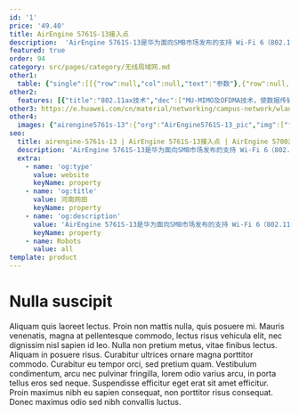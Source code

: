 ```yaml
---
id: '1'
price: '49.40'
title: AirEngine 5761S-13接入点
description:  'AirEngine 5761S-13是华为面向SMB市场发布的支持 Wi-Fi 6（802.11ax）标准的室内 AP。支持 2.4GHz（2x2）和 5GHz（2x2）双频同时提供业务，整机速率可达 1.775Gbps。内置智能天线，信号随用户而动，极大地增强用户对无线网络的使用体验。支持高带宽、高并发且体积小巧，便于客户灵活部署，有效节约客户投资，适用于中小型企业办公、医院、咖啡厅等室内覆盖场景。'
featured: true
order: 94
category: src/pages/category/无线局域网.md
other1: 
  table: {"single":[[{"row":null,"col":null,"text":"参数"},{"row":null,"col":null,"text":"AirEngine 5761S-13接入点"}],[{"row":null,"col":null,"text":"尺寸（直径×高）"},{"row":null,"col":null,"text":"Φ220 x 50 mm"}],[{"row":null,"col":null,"text":"电源输入"},{"row":null,"col":null,"text":"DC：12V±10%\nPoE供电：满足802.3at/af以太网供电标准\n说明：802.3af时，AP有限制，比如USB不可用，详见《规格查询工具》网站"}],[{"row":null,"col":null,"text":"最大功耗"},{"row":null,"col":null,"text":"15.3 W（不包含USB）"}],[{"row":null,"col":null,"text":"最大用户数"},{"row":null,"col":null,"text":"≤1024\n说明：使用环境不同实际用户数存在差异"}],[{"row":null,"col":null,"text":"工作温度"},{"row":null,"col":null,"text":" -10℃～+50℃"}],[{"row":null,"col":null,"text":"天线类型"},{"row":null,"col":null,"text":"内置智能天线\n"}],[{"row":null,"col":null,"text":"MIMO:空间流"},{"row":null,"col":null,"text":"2.4GHz: 2×2:2，5GHz: 2×2:2"}],[{"row":null,"col":null,"text":"无线协议"},{"row":null,"col":null,"text":"802.11a/b/g/n/ac/ac wave2/ax"}],[{"row":null,"col":null,"text":"最高速率"},{"row":null,"col":null,"text":"1.775Gbps"}]]}
other2:
  features: [{"title":"802.11ax技术","dec":["MU-MIMO及OFDMA技术，使数据传输有序、高效1024QAM调制方式，整机4条空间流，空口速率高达1.775Gbps"]},{"title":"智能天线","dec":["内置双频共口面智能天线，自动抑制干扰，覆盖半径提升20%，同位置信号强度提升100%，给用户带来稳定无死角的覆盖"]},{"title":"云管理","dec":["可通过华为云管理平台对AP设备及业务进行管理和运维，节省网络运维成本"]}]
other3: https://e.huawei.com/cn/material/networking/campus-network/wlan/49fd54dcdbb64115867dcbeac900570b
other4:
  images: {"airengine5761s-13":{"org":"AirEngine5761S-13_pic","img":["front.png","front_bottom.png","front_left.png","front_right.png","front_top.png","rear.png","rear_top.png"]}}
seo:
  title: airengine-5761s-13 | AirEngine 5761S-13接入点 | AirEngine 5700系列 | 室内接入点 | 无线局域网 | 企业网络
  description: 'AirEngine 5761S-13是华为面向SMB市场发布的支持 Wi-Fi 6（802.11ax）标准的室内 AP。支持 2.4GHz（2x2）和 5GHz（2x2）双频同时提供业务，整机速率可达 1.775Gbps。内置智能天线，信号随用户而动，极大地增强用户对无线网络的使用体验。支持高带宽、高并发且体积小巧，便于客户灵活部署，有效节约客户投资，适用于中小型企业办公、医院、咖啡厅等室内覆盖场景。'
  extra:
    - name: 'og:type'
      value: website
      keyName: property
    - name: 'og:title'
      value: 河南网田
      keyName: property
    - name: 'og:description'
      value: 'AirEngine 5761S-13是华为面向SMB市场发布的支持 Wi-Fi 6（802.11ax）标准的室内 AP。支持 2.4GHz（2x2）和 5GHz（2x2）双频同时提供业务，整机速率可达 1.775Gbps。内置智能天线，信号随用户而动，极大地增强用户对无线网络的使用体验。支持高带宽、高并发且体积小巧，便于客户灵活部署，有效节约客户投资，适用于中小型企业办公、医院、咖啡厅等室内覆盖场景。'
      keyName: property
    - name: Robots
      value: all
template: product
---
```


# Nulla suscipit

Aliquam quis laoreet lectus. Proin non mattis nulla, quis posuere mi. Mauris venenatis, magna at pellentesque commodo, lectus risus vehicula elit, nec dignissim nisl sapien id leo. Nulla non pretium metus, vitae finibus lectus. Aliquam in posuere risus. Curabitur ultrices ornare magna porttitor commodo. Curabitur eu tempor orci, sed pretium quam. Vestibulum condimentum, arcu nec pulvinar fringilla, lorem odio varius arcu, in porta tellus eros sed neque. Suspendisse efficitur eget erat sit amet efficitur. Proin maximus nibh eu sapien consequat, non porttitor risus consequat. Donec maximus odio sed nibh convallis luctus.